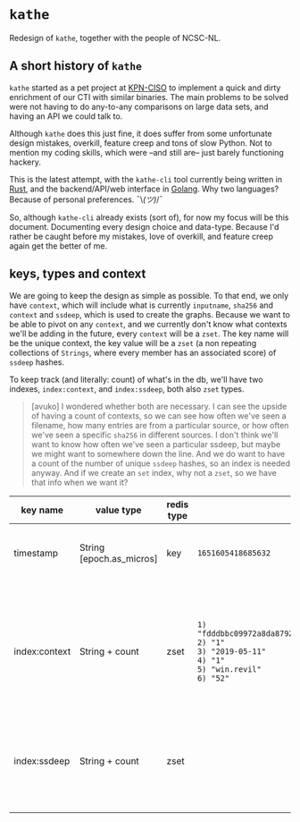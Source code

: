 # `kathe`

Redesign of `kathe`, together with the people of NCSC-NL.

## A short history of `kathe`  

`kathe` started as a pet project at [KPN-CISO](https://github.com/kpn-ciso) to implement a quick and dirty enrichment of our CTI with similar binaries. The main problems to be solved were not having to do any-to-any comparisons on large data sets, and having an API we could talk to.

Although `kathe` does this just fine, it does suffer from some unfortunate design mistakes, overkill, feature creep and tons of slow Python. Not to mention my coding skills, which were –and still are– just barely functioning hackery.

This is the latest attempt, with the `kathe-cli` tool currently being written in [Rust](https://www.rust-lang.org/), and the backend/API/web interface in [Golang](https://go.dev/). Why two languages? Because of personal preferences. ¯\\_(ツ)_/¯

So, although `kathe-cli` already exists (sort of), for now my focus will be this document. Documenting every design choice and data-type. Because I'd rather be caught before my mistakes, love of overkill, and feature creep again get the better of me.

## keys, types and context

We are going to keep the design as simple as possible. To that end, we only have `context`, which will include what is currently `inputname`, `sha256` and `context` and `ssdeep`, which is used to create the graphs. Because we want to be able to pivot on any `context`, and we currently don't know what contexts we'll be adding in the future, every `context` will be a `zset`. The key name will be the unique context, the key value will be a `zset` (a non repeating collections of `Strings`, where every member has an associated score) of `ssdeep` hashes.

To keep track (and literally: count) of what's in the db, we'll have two indexes, `index:context`, and `index:ssdeep`, both also `zset` types. 

> [avuko] I wondered whether both are necessary. I can see the upside of having a count of contexts, so we can see how often we've seen a filename, how many entries are from a particular source, or how often we've seen a specific `sha256` in different sources. I don't think we'll want to know how often we've seen a particular ssdeep, but maybe we might want to somewhere down the line. And we do want to have a count of the number of unique `ssdeep` hashes, so an index is needed anyway. And if we create an `set` index, why not a `zset`, so we have that info when we want it?   

| key name      | value type               | redis type | example                                                      | context                                                      |
| ------------- | ------------------------ | ---------- | ------------------------------------------------------------ | ------------------------------------------------------------ |
| timestamp     | String [epoch.as_micros] | key        | `1651605418685632`                                           | Used to timestamp latest additions to the database, and be able to identify and remove stale caches. |
| index:context | String + count           | zset       | `1) "fdddbbc09972a8da879209f8b45796b4343ffd8c74ae8e56bfe78aebc710777b`<br/>`2) "1"`<br/>`3) "2019-05-11"`<br/>`4) "1"`<br/>`5) "win.revil"`<br/>`6) "52"` |Used to keep count of all added contexts. Whatever we use to standardise/defang the strings while adding, should also be used before a lookup/search, so we don't miss things. Think uppercase/lowercase hashes, spaces etc.|
|index:ssdeep|String + count|zset||Everything is stored as "context" under a ssdeep, but we want to make `sha256 ` special, so we can more easily pivot and search.|
| |                                                              ||||
|   |                          |            |                                                              |                                                              |
|               |                          |            |                                                              |                                                              |


